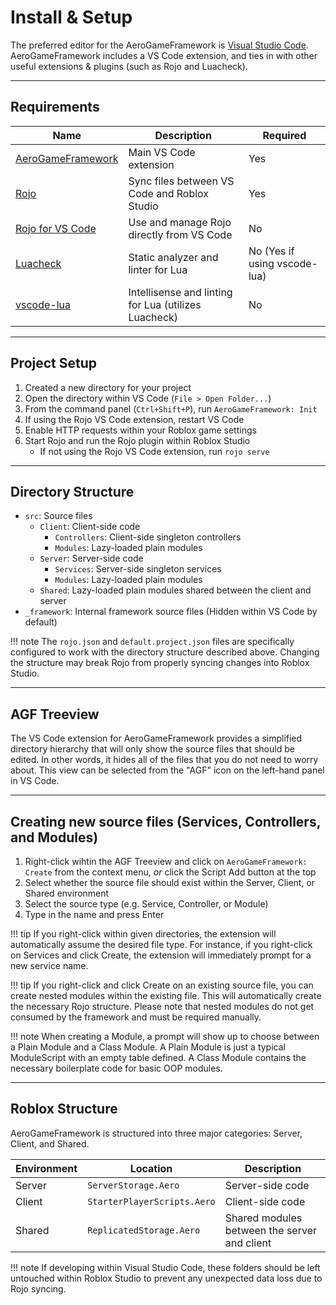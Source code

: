 # Install & Setup

The preferred editor for the AeroGameFramework is [Visual Studio Code](https://code.visualstudio.com/). AeroGameFramework includes a VS Code extension, and ties in with other useful extensions & plugins (such as Rojo and Luacheck).

--------------------------

## Requirements

| Name | Description | Required |
| ---- | ----------- | -------- |
| [AeroGameFramework](https://marketplace.visualstudio.com/items?itemName=aerogameframework-vsce.aerogameframework) | Main VS Code extension | Yes |
| [Rojo](https://rojo.space/docs/installation/) | Sync files between VS Code and Roblox Studio | Yes |
| [Rojo for VS Code](https://marketplace.visualstudio.com/items?itemName=evaera.vscode-rojo) | Use and manage Rojo directly from VS Code | No |
| [Luacheck](https://github.com/mpeterv/luacheck) | Static analyzer and linter for Lua | No (Yes if using vscode-lua) |
| [vscode-lua](https://marketplace.visualstudio.com/items?itemName=trixnz.vscode-lua) | Intellisense and linting for Lua (utilizes Luacheck) | No |

--------------------------

## Project Setup

1. Created a new directory for your project
1. Open the directory within VS Code (`File > Open Folder...`)
1. From the command panel (`Ctrl+Shift+P`), run `AeroGameFramework: Init`
1. If using the Rojo VS Code extension, restart VS Code
1. Enable HTTP requests within your Roblox game settings
1. Start Rojo and run the Rojo plugin within Roblox Studio
	- If not using the Rojo VS Code extension, run `rojo serve`

--------------------------

## Directory Structure

- `src`: Source files
	- `Client`: Client-side code
		- `Controllers`: Client-side singleton controllers
		- `Modules`: Lazy-loaded plain modules
	- `Server`: Server-side code
		- `Services`: Server-side singleton services
		- `Modules`: Lazy-loaded plain modules
	- `Shared`: Lazy-loaded plain modules shared between the client and server
- `_framework`: Internal framework source files (Hidden within VS Code by default)

!!! note
	The `rojo.json` and `default.project.json` files are specifically configured to work with the directory structure described above. Changing the structure may break Rojo from properly syncing changes into Roblox Studio.

--------------------------

## AGF Treeview

The VS Code extension for AeroGameFramework provides a simplified directory hierarchy that will only show the source files that should be edited. In other words, it hides all of the files that you do not need to worry about. This view can be selected from the "AGF" icon on the left-hand panel in VS Code.

--------------------------

## Creating new source files (Services, Controllers, and Modules)

1. Right-click wihtin the AGF Treeview and click on `AeroGameFramework: Create` from the context menu, _or_ click the Script Add button at the top
1. Select whether the source file should exist within the Server, Client, or Shared environment
1. Select the source type (e.g. Service, Controller, or Module)
1. Type in the name and press Enter

!!! tip
	If you right-click within given directories, the extension will automatically assume the desired file type. For instance, if you right-click on Services and click Create, the extension will immediately prompt for a new service name.

!!! tip
	If you right-click and click Create on an existing source file, you can create nested modules within the existing file. This will automatically create the necessary Rojo structure. Please note that nested modules do not get consumed by the framework and must be required manually.

!!! note
	When creating a Module, a prompt will show up to choose between a Plain Module and a Class Module. A Plain Module is just a typical ModuleScript with an empty table defined. A Class Module contains the necessary boilerplate code for basic OOP modules.

--------------------------

## Roblox Structure

AeroGameFramework is structured into three major categories: Server, Client, and Shared.

| Environment | Location                    | Description                                  |
| ----------- | --------------------------- | -------------------------------------------- |
| Server      | `ServerStorage.Aero`        | Server-side code                             |
| Client      | `StarterPlayerScripts.Aero` | Client-side code                             |
| Shared      | `ReplicatedStorage.Aero`    | Shared modules between the server and client |

!!! note
	If developing within Visual Studio Code, these folders should be left untouched within Roblox Studio to prevent any unexpected data loss due to Rojo syncing.